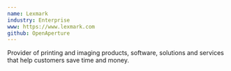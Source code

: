```yaml
---
name: Lexmark
industry: Enterprise
www: https://www.lexmark.com
github: OpenAperture
---
```

Provider of printing and imaging products, software, solutions and services that help customers save time and money.
